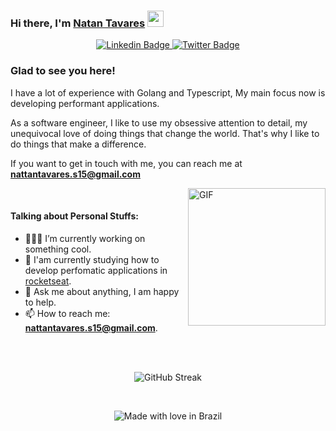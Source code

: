 ### Hi there, I'm <a href="#" target="_blank">Natan Tavares</a> <img src="https://media.giphy.com/media/hvRJCLFzcasrR4ia7z/giphy.gif" width="26px" height="26px">

<p align="center">

  <a href="https://linkedin.com/in/natan-tavares" target="_blank">
    <img src="https://img.shields.io/badge/-Natan_Tavares-0e76a8?style=flat-square&logo=Linkedin&logoColor=white" alt="Linkedin Badge">
  </a>

  <a href="https://twitter.com/Natan_Tvrs" target="_blank">
    <img src="https://img.shields.io/badge/-@Natan_Trvs-00acee?style=flat-square&logo=Twitter&logoColor=white" alt="Twitter Badge">
  </a>

  <!-- <a href="https://" target="_blank">
    <img src="https://img.shields.io/badge/Website-3b5998?style=flat-square&logo=google-chrome&logoColor=white" alt="Website Badge">
  </a> -->

<!-- [![Linkedin Badge](https://img.shields.io/badge/-Natan_Tavares-0e76a8?style=flat-square&logo=Linkedin&logoColor=white)](https://linkedin.com/in/natan-tavares)&nbsp;[![Twitter Badge](https://img.shields.io/badge/-@Natan_Trvs-00acee?style=flat-square&logo=Twitter&logoColor=white)](https://twitter.com/Natan_Tvrs)&nbsp;[![Website Badge](https://img.shields.io/badge/Website-3b5998?style=flat-square&logo=google-chrome&logoColor=white)](https://) -->

</p>

### Glad to see you here!

I have a lot of experience with Golang and Typescript, My main focus now is developing performant applications.

As a software engineer, I like to use my obsessive attention to detail, my unequivocal love of doing things that change the world. That's why I like to do things that make a difference.

If you want to get in touch with me, you can reach me at **nattantavares.s15@gmail.com**

<img align="right" alt="GIF" src="https://user-images.githubusercontent.com/5713670/87202985-820dcb80-c2b6-11ea-9f56-7ec461c497c3.gif" width="220" />

<br />

#### Talking about Personal Stuffs:

- 👨🏻‍💻 I’m currently working on something cool.
- 🚀 I'am currently studying how to develop perfomatic applications in [rocketseat](https://rocketseat.com.br/).
- 💬 Ask me about anything, I am happy to help.
- 📫 How to reach me: **nattantavares.s15@gmail.com**.
<!-- - 📝 [Resume](https://). -->

<br />
<br />

<p align="center">
  <img src="http://github-readme-streak-stats.herokuapp.com?user=NatanTavares&theme=blueberry_duo&hide_border=true" alt="GitHub Streak" />
</p>

<br />

<p align="center">
  <img src="https://madewithlove.now.sh/br?heart=true&colorB=%23009638&template=flat-square" alt="Made with love in Brazil">
</p>
